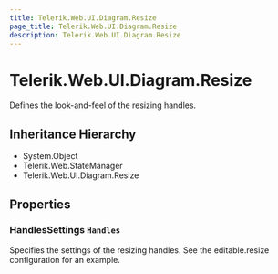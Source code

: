```yaml
---
title: Telerik.Web.UI.Diagram.Resize
page_title: Telerik.Web.UI.Diagram.Resize
description: Telerik.Web.UI.Diagram.Resize
---
```


# Telerik.Web.UI.Diagram.Resize

Defines the look-and-feel of the resizing handles.

## Inheritance Hierarchy

* System.Object
* Telerik.Web.StateManager
* Telerik.Web.UI.Diagram.Resize

## Properties

###  HandlesSettings `Handles`

Specifies the settings of the resizing handles. See the editable.resize configuration for an example.

